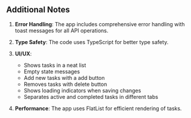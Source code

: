 
## Additional Notes

1. **Error Handling**: The app includes comprehensive error handling with toast messages for all API operations.

2. **Type Safety**: The code uses TypeScript for better type safety.

3. **UI/UX**:
   - Shows tasks in a neat list
   - Empty state messages
   - Add new tasks with a add button
   - Removes tasks with delete button
   - Shows loading indicators when saving changes
   - Separates active and completed tasks in different tabs

4. **Performance**: The app uses FlatList for efficient rendering of tasks.


